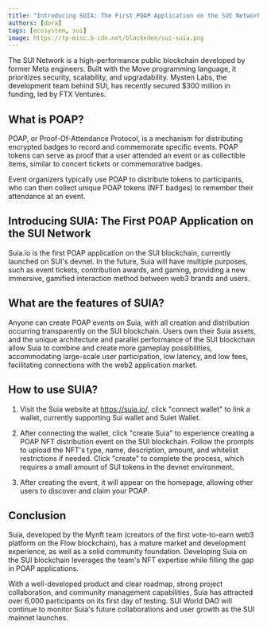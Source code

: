 ```yaml
---
title: "Introducing SUIA: The First POAP Application on the SUI Network"
authors: [dora]
tags: [ecosystem, sui]
image: https://tp-misc.b-cdn.net/blockeden/sui-suia.png
---
```


The SUI Network is a high-performance public blockchain developed by former Meta engineers. Built with the Move programming language, it prioritizes security, scalability, and upgradability. Mysten Labs, the development team behind SUI, has recently secured $300 million in funding, led by FTX Ventures.

## What is POAP?

POAP, or Proof-Of-Attendance Protocol, is a mechanism for distributing encrypted badges to record and commemorate specific events. POAP tokens can serve as proof that a user attended an event or as collectible items, similar to concert tickets or commemorative badges.

Event organizers typically use POAP to distribute tokens to participants, who can then collect unique POAP tokens (NFT badges) to remember their attendance at an event.

## Introducing SUIA: The First POAP Application on the SUI Network

Suia.io is the first POAP application on the SUI blockchain, currently launched on SUI's devnet. In the future, Suia will have multiple purposes, such as event tickets, contribution awards, and gaming, providing a new immersive, gamified interaction method between web3 brands and users.

## What are the features of SUIA?

Anyone can create POAP events on Suia, with all creation and distribution occurring transparently on the SUI blockchain. Users own their Suia assets, and the unique architecture and parallel performance of the SUI blockchain allow Suia to combine and create more gameplay possibilities, accommodating large-scale user participation, low latency, and low fees, facilitating connections with the web2 application market.

## How to use SUIA?

1. Visit the Suia website at https://suia.io/, click "connect wallet" to link a wallet, currently supporting Sui wallet and Suiet Wallet.

2. After connecting the wallet, click "create Suia" to experience creating a POAP NFT distribution event on the SUI blockchain. Follow the prompts to upload the NFT's type, name, description, amount, and whitelist restrictions if needed. Click "create" to complete the process, which requires a small amount of SUI tokens in the devnet environment.

3. After creating the event, it will appear on the homepage, allowing other users to discover and claim your POAP.

## Conclusion

Suia, developed by the Mynft team (creators of the first vote-to-earn web3 platform on the Flow blockchain), has a mature market and development experience, as well as a solid community foundation. Developing Suia on the SUI blockchain leverages the team's NFT expertise while filling the gap in POAP applications.

With a well-developed product and clear roadmap, strong project collaboration, and community management capabilities, Suia has attracted over 6,000 participants on its first day of testing. SUI World DAO will continue to monitor Suia's future collaborations and user growth as the SUI mainnet launches.
